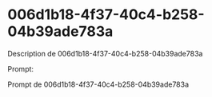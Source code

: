 # 006d1b18-4f37-40c4-b258-04b39ade783a

Description de 006d1b18-4f37-40c4-b258-04b39ade783a

Prompt:

Prompt de 006d1b18-4f37-40c4-b258-04b39ade783a